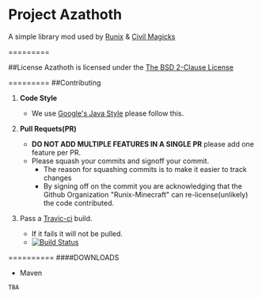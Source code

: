Project Azathoth
=========

A simple library mod used by [Runix](https://github.com/Runix-Minecraft/Runix) & [Civil Magicks](https://github.com/LordIllyohs/CivilMagicks)

=========

##License
Azathoth is licensed under the [The BSD 2-Clause License](https://github.com/Runix-Minecraft/Azathoth/blob/master/LICENSE)

=========
##Contributing

1. __Code Style__
    * We use [Google's Java Style](https://help.github.com/articles/markdown-basics) please follow this.

2. __Pull Requets(PR)__
    * __DO NOT ADD MULTIPLE FEATURES IN A SINGLE PR__ please add one feature per PR.
    * Please squash your commits and signoff your commit.
      * The reason for squashing commits is to make it easier to track changes
      * By signing off on the commit you are acknowledging that the Github Organization "Runix-Minecraft" can re-license(unlikely) the
        code contributed.
3. Pass a [Travic-ci](https://travis-ci.org) build.
    * If it fails it will not be pulled.
    * [![Build Status](https://travis-ci.org/Runix-Minecraft/Azathoth.svg?branch=master)](https://travis-ci.org/Runix-Minecraft/Azathoth)

==========
####DOWNLOADS

* Maven
```
TBA
```